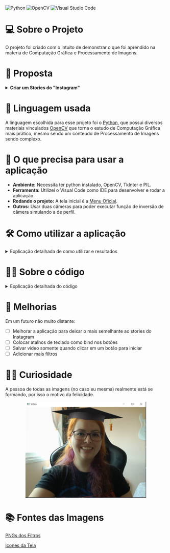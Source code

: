![Python](https://img.shields.io/badge/python-3670A0?style=for-the-badge&logo=python&logoColor=ffdd54)
![OpenCV](https://img.shields.io/badge/opencv-%235C3EE8.svg?&style=for-the-badge&logo=opencv&logoColor=white)
![Visual Studio Code](https://img.shields.io/badge/Visual%20Studio%20Code-0078d7.svg?style=for-the-badge&logo=visual-studio-code&logoColor=white)

# :computer: Sobre o Projeto

O projeto foi criado com o intuito de demonstrar o que foi aprendido na materia de Computação Gráfica e Processamento de Imagens.

# :page_facing_up: Proposta
<details>
  <summary><b>Criar um Stories do "Instagram"</b></summary><br />
  
  1. Este projeto tem como objetivo desenvolver uma pequena aplicação que que simule os efeitos e funcionalidades ao estilo Instagram.

  2. A aplicação deve permitir ao usuário:
      - Carregar uma imagem ou vídeo
      - Aplicar diferentes filtros (você deve oferecer pelo menos 4 opções diferentes)
      - Adicionar stickers (figurinhas predefinidas)
      - Adicionar outro elemento a sua escolha (gif, texto, temperatura, local, selfie, etc...)
      - Salvar a foto ou vídeo editado
      - Interação por teclado e/ou mouse
  
  ### Obrigatoriedade
   - Utilizar OpenCV na sua linguagem de preferência.
</details>

# :speech_balloon: Linguagem usada
A linguagem escolhida para esse projeto foi o [Python](https://python.org.br/), que possui diversos materiais vinculados [OpenCV](https://docs.opencv.org/4.x/d6/d00/tutorial_py_root.html) que torna o estudo de Computação Gráfica mais prático, mesmo sendo um conteúdo de Processamento de Imagens sendo complexo.

# :electric_plug: O que precisa para usar a aplicação
- <b>Ambiente:</b> Necessita ter python instalado, OpenCV, TkInter e PIL. 
- <b>Ferramenta:</b> Utilizei o Visual Code como IDE para desenvolver e rodar a aplicação. 
- <b>Rodando o projeto:</b> A tela inicial é a [Menu Oficial](Oficial/menuOficial.py).
- <b>Outros:</b> Usar duas câmeras para poder executar função de inversão de câmera simulando a de perfil.

# :hammer_and_wrench: Como utilizar a aplicação

<details>
  <summary>Explicação detalhada de como utilizar e resultados</summary><br />
  
Ao executar o [Menu Oficial](Oficial/menuOficial.py) abre o menu com as opções de interação do InstaKath:

<p align="center">
  <img src="ImagensReadme/tela_inicial.PNG">
</p>

Abaixo explico como funciona cada um dos botões do Menu:

<table align="center">
  <tr>
    <td><img src="ImagensReadme/botao1.PNG"></td>
    <td><b>O primeiro botão é para adicionar filtros em uma imagem pré-definida.<b></td>
  </tr>
  <tr>
    <td colspan="2">
      Ao carregar a tela com a imagem - clicar a <i>tecla 1</i>: <b>Adiciona o filtro em Tons de Cinza</b><br />
      Na mesma tela incial normal - clicar a <i>tecla 2</i>: <b>Adiciona o filtro Radiativo</b><br />
      Na mesma tela incial normal - clicar a <i>tecla 3</i>: <b>Adiciona o filtro Pintura</b><br />
      Na mesma tela incial normal - clicar a <i>tecla 4</i>: <b>Adiciona o filtro Luminosidade</b><br />
      Na mesma tela incial normal - clicar a <i>tecla 5</i>: <b>Adiciona o filtro Detecção de cores vermelhas</b><br />
    </td>
  </tr>
  <tr>
    <td colspan="2">
      Toda vez que clica no filtro salva a imagem no StoriesDownloads/Imagem
    </td>
  </tr>

  <table align="center">
  <tr>
    <th>Original</th>
    <th>Tons de Cinza</th>
    <th>Radioativo</th>
  </tr>  
  <tr>
    <td align="center"><img height="300em" widht="600em" src="ImagensReadme/teste.png"></td>
    <td align="center"><img height="300em" widht="600em" src="ImagensReadme/maskgreyscale.png"></td>      
    <td align="center"><img height="300em" widht="600em" src="ImagensReadme/radioactive.png"></td>
  </tr>
  <tr>
    <th>Pintura</th>
    <th>Luminosidade</th>
    <th>Detecção de Cores Vermelhas</th>
  </tr>
  <tr>
    <td align="center"><img height="300em" widht="600em" src="ImagensReadme/painting.png"></td>
    <td align="center"><img height="300em" widht="600em" src="ImagensReadme/light.png"></td>
    <td align="center"><img height="300em" widht="600em"  src="ImagensReadme/rouge.png"></td>
  </tr>
</table>

 <table align="center">
  <tr>
    <td><img src="ImagensReadme/botao2.PNG"></td>
    <td><b>O segundo botão é para adicionar filtros em capturas de vídeos.<b></td>
  </tr>
  <tr>
    <td colspan="2">
      Ao carregar a tela de vídeo - clicar a <i>tecla 1</i>: <b>Adiciona o filtro em Tons de Cinza</b><br />
      Na mesma tela incial normal - clicar a <i>tecla 2</i>: <b>Adiciona o filtro Radiativo</b><br />
      Na mesma tela incial normal - clicar a <i>tecla 3</i>: <b>Adiciona o filtro Pintura</b><br />
      Na mesma tela incial normal - clicar a <i>tecla 4</i>: <b>Adiciona o filtro Luminosidade</b><br />
      Na mesma tela incial normal - clicar a <i>tecla 5</i>: <b>Adiciona o filtro Detecção de cores vermelhas</b><br />
    </td>
  </tr>
  <tr>
    <td colspan="2">
      Toda vez que clica no filtro salva a imagem dos efeitos no StoriesDownloads/Imagem
    </td>
  </tr>

  <table align="center">
    <tr>
      <th>Tons de Cinza</th>
      <th>Radioativo</th>
    </tr>  
    <tr>
      <td align="center"><img height="300em" src="ImagensReadme/videoGrayCF.png"></td>      
      <td align="center"><img height="300em" src="ImagensReadme/videoRadioactiveCF.png"></td>
    </tr>
    <tr>
      <th>Pintura</th>
      <th>Luminosidade</th>
    </tr>
    <tr>      
      <td align="center"><img height="300em" src="ImagensReadme/videoPaintingCF.png"></td>
      <td align="center"><img height="300em" src="ImagensReadme/videoLightCF.png"></td>
    </tr>
    <tr> 
      <th colspan="2">Detecção de Cores Vermelhas</th>
    </tr>  
    <tr>
      <td align="center" colspan="2"><img height="300em" src="ImagensReadme/videoRougeCF.png"></td>
    </tr>
  </table>

 <table align="center">
  <tr>
    <td><img src="ImagensReadme/botao3.PNG"></td>
    <td><b>O terceiro botão é para adicionar filtros em capturas de vídeos, só que com outra câmera.</td>
  </tr>
  <tr>
    <td colspan="2">
      Ao carregar a tela de vídeo - clicar a <i>tecla 1</i>: <b>Adiciona o filtro em Tons de Cinza</b><br />
      Na mesma tela incial normal - clicar a <i>tecla 2</i>: <b>Adiciona o filtro Radiativo</b><br />
      Na mesma tela incial normal - clicar a <i>tecla 3</i>: <b>Adiciona o filtro Pintura</b><br />
      Na mesma tela incial normal - clicar a <i>tecla 4</i>: <b>Adiciona o filtro Luminosidade</b><br />
      Na mesma tela incial normal - clicar a <i>tecla 5</i>: <b>Adiciona o filtro Detecção de cores vermelhas</b><br />
      Na mesma tela incial normal - clicar a <i>tecla 6</i>: <b>Salva a imagem do filtro que está usando.</b><br />
    </td>
  </tr>
  <tr>
    <td colspan="2">
      Toda vez que clica no filtro salva a imagem dos efeitos no StoriesDownloads/Imagem
    </td>
  </tr>

  <table align="center">
    <tr>
      <th>Tons de Cinza</th>
      <th>Radioativo</th>
    </tr>  
    <tr>
      <td align="center"><img height="300em" src="ImagensReadme/videoGray.png"></td>      
      <td align="center"><img height="300em" src="ImagensReadme/videoRadioactive.png"></td>
    </tr>
    <tr>
      <th>Pintura</th>
      <th>Luminosidade</th>
    </tr>
    <tr>      
      <td align="center"><img height="300em" src="ImagensReadme/videoPainting.png"></td>
      <td align="center"><img height="300em" src="ImagensReadme/videoLight.png"></td>
    </tr>
    <tr> 
      <th colspan="2">Detecção de Cores Vermelhas</th>
    </tr>  
    <tr>
      <td align="center" colspan="2"><img height="300em" src="ImagensReadme/videoRouge.png"></td>
    </tr>
  </table>

   <table align="center">
  <tr>
    <td><img src="ImagensReadme/botao4.PNG"></td>
    <td><b> O quarto botão é para adicionar filtros em capturas de vídeos adicionando acessórios em tempo real.</td>
  </tr>
  <tr>
    <td colspan="2">
      Ao carregar a tela de vídeo - clicar a <i>tecla 1</i>: <b>Adiciona um filtro Chapéu de Formanda</b><br />
      Na mesma tela incial normal - clicar a <i>tecla 2</i>: <b>Adiciona um filtro com guampinhas de Diabinho</b><br />
      Na mesma tela incial normal - clicar a <i>tecla 3</i>: <b>Adiciona um filtro com uma coroa</b><br />
      Na mesma tela incial normal - clicar a <i>tecla 4</i>: <b>Adiciona um filtro com um sombrero</b><br />
      Na mesma tela incial normal - clicar a <i>tecla 5</i>: <b>Adiciona um filtro Detecção de cores vermelhas</b><br />
      Na mesma tela incial normal - clicar a <i>tecla 6</i>: <b>Salva a imagem do filtro que está usando.</b><br />
    </td>
  </tr>
  <tr>
    <td colspan="2">
      Toda vez que clica no filtro salva a imagem dos efeitos no StoriesDownloads/Imagem e um vídeo de todo o processo desde que iniciou o sistema StoriesDownloads/Video
    </td>
  </tr>

  <table align="center">
    <tr>
      <th>Chapéu de Formanda</th>
      <th>Diabinha</th>
    </tr>
    <tr>
      <td align="center"><img height="300em" widht="800em" src="ImagensReadme/graduate1.png"></td>
      <td align="center"><img height="300em" widht="800em" src="ImagensReadme/diablo.PNG"></td>
    </tr>    
    <tr>
      <th>Rainha</th>
      <th>Chapúe de Natal</th>
    </tr>  
    <tr>
      <td align="center"><img height="300em" widht="800em" src="ImagensReadme/queen.PNG"></td>  
      <td align="center"><img height="300em" widht="800em" src="ImagensReadme/noel.PNG"></td>
    </tr>   
    <tr>
      <th colspan="2">Sombrero</th>
    </tr>  
    <tr>
      <td align="center" colspan="2"><img height="300em" widht="800em" src="ImagensReadme/sombrero.PNG"></td>
    </tr>
  </table>

  [Vídeo Gravado](ImagensReadme/graduateVideo.mp4)
</details>

# :woman_technologist: Sobre o código

<details>
  <summary>Explicação detalhada do código</summary><br />
  
A tela do sistema que permite interação com mouse foi desenvolvida usando uma biblioteca Pyhton chamada [Tkinter](https://docs.python.org/3/library/tkinter.html) que permite fazer uma tela GUI com opção de janelas.

O TkInter tem funções próprias que facilitam a montagem de uma tela de uma tela, como `title` para adicionar um título a janela criada, `wm_iconbitmap` que permite impotar uma imagem de extensão .ico para substituir o ícone padrão do TkInter,`geometry` defini a dimensão da janela inicial, `resizable` que permite alterar o tamanho da janelo caso utilize o mouse para aumentar a janela, `Button` que cria um botão que pode adicionar ações passando no paramentro `command`. Abaixo parte do código do [Menu Oficial](Oficial/menuOficial.py) para entender as funcionalidade explicadas:

```bash
  window = tk.Tk()
  window.title("InstaKath")
  window.wm_iconbitmap('Icons/instakath.ico')
  window.geometry("250x500")
  window.resizable(True, True)  
  ...

  tk.Button(master=window, image= galleryImage, text= "Imagem \nFiltros", 
            bg='#6824a3', fg="white", command=imageFilter, 
            padx=10, pady=15, justify=CENTER).place(x=100, y=100)
```

Para cada uma das funções criei uma classe para cada interação: [Filtro em Imagem](Oficial/imageFilter.py), [Filtro na Captura de Vídeo para as Duas Câmeras](Oficial/changeCamera.py) e [Captura de Vídeo Adicionando Chapéus](Oficial/cameraFiltroAccessory.py).


</details>

# :rocket: Melhorias

Em um futuro não muito distante:
- [ ] Melhorar a aplicação para deixar o mais semelhante ao stories do Instagram
- [ ] Colocar atalhos de teclado como bind nos botões
- [ ] Salvar vídeo somente quando clicar em um botão para iniciar
- [ ] Adicionar mais filtros
     
# :woman_student: Curiosidade
     
A pessoa de todas as imagens (no caso eu mesma) realmente está se formando, por isso o motivo da felicidade.
<p align="center">
  <img height="300em" src="ImagensReadme/foto_filtro_graduanda.png">
</p>

# :books: Fontes das Imagens

[PNGs dos Filtros](https://www.pngegg.com/)

[Icones da Tela](https://www.iconsdb.com/)
